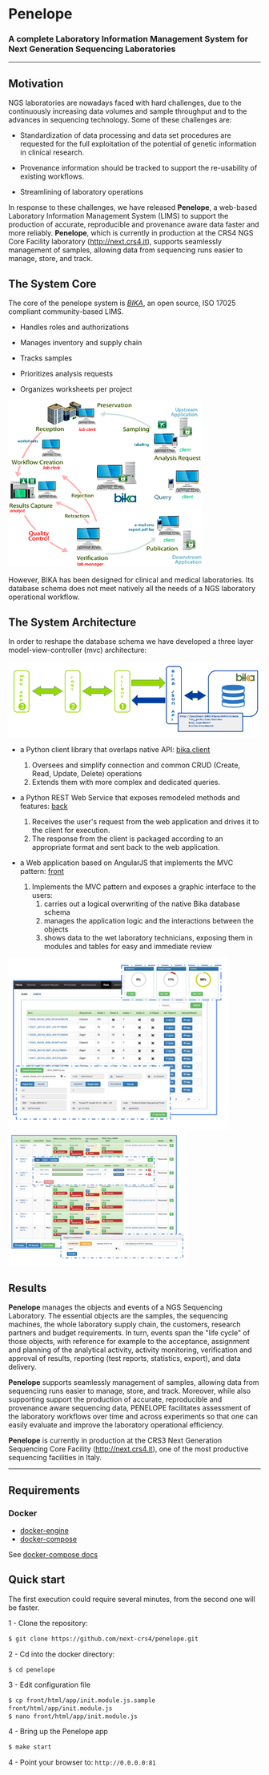 # Penelope
### A complete Laboratory Information Management System for Next Generation Sequencing Laboratories
<hr>

## Motivation
NGS laboratories are nowadays faced with hard challenges, due to the continuously increasing data volumes and sample 
throughput and to the advances in sequencing technology. Some of these challenges are:

- Standardization of data processing and data set procedures are requested  for the full exploitation of the potential 
  of genetic information in clinical research.

- Provenance information should be tracked to support the re-usability of existing workflows. 

- Streamlining of laboratory operations

In response to these challenges, we have released **Penelope**,  a web-based  Laboratory Information Management System (LIMS)
to support the production of accurate, reproducible and provenance aware data faster and more reliably. 
**Penelope**, which is currently in production at the CRS4 NGS Core Facility laboratory (http://next.crs4.it), 
supports seamlessly management of samples, allowing data from sequencing runs easier to manage, store, and track.

## The System Core
The core of the penelope system is [*BIKA*](https://www.bikalims.org/), an open source, ISO 17025 compliant community-based LIMS.

- Handles roles and authorizations

- Manages inventory and supply chain

- Tracks samples

- Prioritizes analysis requests

- Organizes worksheets per project

![workflow](docs/images/workflow-diagram.png)

However, BIKA has been designed for clinical and medical laboratories. Its database schema does not meet natively all 
the needs of a NGS laboratory operational workflow.

## The System Architecture

In order to reshape the database schema we have developed a three layer model-view-controller (mvc) architecture: 

![mvc](docs/images/mvc-diagram.png)

- a Python client library that overlaps native API: 
  [bika.client](https://pypi.org/project/bikaclient)
  1. Oversees and simplify connection and common CRUD (Create, Read, Update, Delete) operations
  2. Extends them with more complex and dedicated queries. 

- a Python REST Web Service that exposes remodeled methods and features: 
  [back](https://github.com/next-crs4/penelope/tree/main/back)
  1. Receives the user's request from the web application and drives it to the client for execution. 
  2. The response from the client is packaged according to an appropriate format and sent back to the web application.

- a Web application based on AngularJS that implements the MVC pattern: 
  [front](https://github.com/next-crs4/penelope/tree/main/front)
  1. Implements the MVC pattern and exposes a graphic interface to the  users:
      1. carries out a logical overwriting of the native Bika database schema
      2. manages the application logic and the interactions between the objects
      3. shows data to the wet laboratory technicians, exposing them in modules and tables for easy and immediate review

![screen-1](docs/images/screenshot-1.png)
![screen-2](docs/images/screenshot-2.png)

##  Results
**Penelope** manages the objects and events of a NGS Sequencing Laboratory. 
The essential objects are the samples, the sequencing machines, the whole laboratory supply chain, the customers, 
research partners and budget requirements. In turn, events span the "life cycle" of those objects,
with reference for example to the acceptance, assignment and planning of the analytical activity, activity monitoring, 
verification and approval of results, reporting (test reports, statistics, export), and data delivery. 

**Penelope** supports seamlessly management of samples, allowing data from sequencing runs easier to manage, store, 
and track. Moreover, while also supporting support the production of accurate, reproducible and provenance aware 
sequencing data, PENELOPE facilitates assessment of the laboratory workflows over time and across experiments so that
one can easily evaluate and improve the laboratory operational efficiency. 

**Penelope** is currently in production at the CRS3 Next Generation 
Sequencing Core Facility (http://next.crs4.it), one of the most productive  sequencing facilities in Italy. 

<hr>

## Requirements

### Docker
- [docker-engine](https://docs.docker.com/engine/installation/) 
- [docker-compose](https://docs.docker.com/compose/install/) 

See [docker-compose docs](https://docs.docker.com/compose/reference/overview/)

## Quick start
The first execution could require several minutes, from the second one will be faster.

1 - Clone the repository:  
```bash
$ git clone https://github.com/next-crs4/penelope.git
```

2 - Cd into the docker directory:  
```bash
$ cd penelope
```

3 - Edit configuration file
```shell
$ cp front/html/app/init.module.js.sample front/html/app/init.module.js
$ nano front/html/app/init.module.js
```

4 - Bring up the Penelope app
```bash
$ make start
```

4 - Point your browser to: 
`http://0.0.0.0:81`






